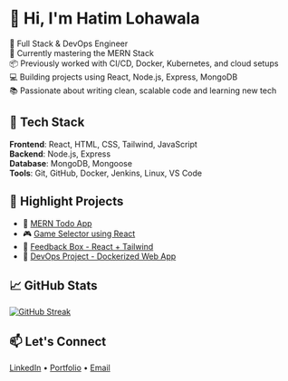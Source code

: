 # 👋 Hi, I'm Hatim Lohawala

🚀 Full Stack & DevOps Engineer  
🧠 Currently mastering the MERN Stack  
📦 Previously worked with CI/CD, Docker, Kubernetes, and cloud setups  
💻 Building projects using React, Node.js, Express, MongoDB  
📚 Passionate about writing clean, scalable code and learning new tech

## 🧰 Tech Stack
**Frontend**: React, HTML, CSS, Tailwind, JavaScript  
**Backend**: Node.js, Express  
**Database**: MongoDB, Mongoose  
**Tools**: Git, GitHub, Docker, Jenkins, Linux, VS Code

## 📌 Highlight Projects
- 🚧 [MERN Todo App](#)
- 🎮 [Game Selector using React](#)
- 📝 [Feedback Box - React + Tailwind](#)
- 🐳 [DevOps Project - Dockerized Web App](#)

## 📈 GitHub Stats
[![GitHub Streak](https://streak-stats.demolab.com?user=Hatimloha&theme=default)](https://github.com/Hatimloha)

## 📫 Let's Connect
[LinkedIn](#https://in.linkedin.com/in/hatimloha) • [Portfolio](#) • [Email](mailto:your@email.com)
